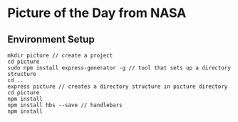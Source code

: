# Picture of the Day from NASA

## Environment Setup
```
mkdir picture // create a project
cd picture
sudo npm install express-generator -g // tool that sets up a directory structure
cd ..
express picture // creates a directory structure in picture directory
cd picture
npm install
npm install hbs --save // handlebars
npm install
```
